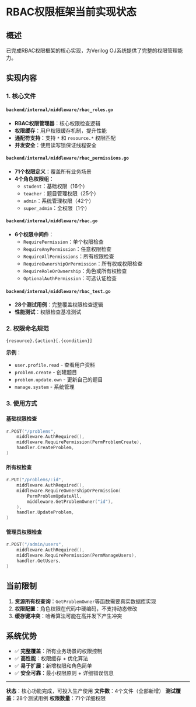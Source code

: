 # RBAC权限框架当前实现状态

## 概述

已完成RBAC权限框架的核心实现，为Verilog OJ系统提供了完整的权限管理能力。

## 实现内容

### 1. 核心文件

#### `backend/internal/middleware/rbac_roles.go`
- **RBAC权限管理器**：核心权限检查逻辑
- **权限缓存**：用户权限缓存机制，提升性能
- **通配符支持**：支持 `*` 和 `resource.*` 权限匹配
- **并发安全**：使用读写锁保证线程安全

#### `backend/internal/middleware/rbac_permissions.go`
- **71个权限定义**：覆盖所有业务场景
- **4个角色权限组**：
  - `student`：基础权限（16个）
  - `teacher`：题目管理权限（25个）
  - `admin`：系统管理权限（42个）
  - `super_admin`：全权限（1个）

#### `backend/internal/middleware/rbac.go`
- **6个权限中间件**：
  - `RequirePermission`：单个权限检查
  - `RequireAnyPermission`：任意权限检查
  - `RequireAllPermissions`：所有权限检查
  - `RequireOwnershipOrPermission`：所有权或权限检查
  - `RequireRoleOrOwnership`：角色或所有权检查
  - `OptionalAuthPermission`：可选认证检查

#### `backend/internal/middleware/rbac_test.go`
- **28个测试用例**：完整覆盖权限检查逻辑
- **性能测试**：权限检查基准测试


### 2. 权限命名规范

```
{resource}.{action}[.{condition}]
```

**示例**：
- `user.profile.read` - 查看用户资料
- `problem.create` - 创建题目
- `problem.update.own` - 更新自己的题目
- `manage.system` - 系统管理

### 3. 使用方式

#### 基础权限检查
```go
r.POST("/problems",
    middleware.AuthRequired(),
    middleware.RequirePermission(PermProblemCreate),
    handler.CreateProblem,
)
```

#### 所有权检查
```go
r.PUT("/problems/:id",
    middleware.AuthRequired(),
    middleware.RequireOwnershipOrPermission(
        PermProblemUpdateAll,
        middleware.GetProblemOwner("id"),
    ),
    handler.UpdateProblem,
)
```

#### 管理员权限检查
```go
r.POST("/admin/users",
    middleware.AuthRequired(),
    middleware.RequirePermission(PermManageUsers),
    handler.GetUsers,
)
```

## 当前限制

1. **资源所有权查询**：`GetProblemOwner`等函数需要真实数据库实现
2. **权限配置**：角色权限在代码中硬编码，不支持动态修改
3. **缓存键冲突**：哈希算法可能在高并发下产生冲突

## 系统优势

- ✅ **完整覆盖**：所有业务场景的权限控制
- ✅ **高性能**：权限缓存 + 优化算法
- ✅ **易于扩展**：新增权限和角色简单
- ✅ **安全可靠**：最小权限原则 + 详细错误信息

---

**状态**：核心功能完成，可投入生产使用
**文件数**：4个文件（全部新增）
**测试覆盖**：28个测试用例
**权限数量**：71个详细权限